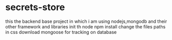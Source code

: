 # secrets-store
this the backend base project in which i am using nodejs,mongodb and their other framework and libraries
 init th node
 npm install
 change the files paths in css
 download mongoose for tracking on database
